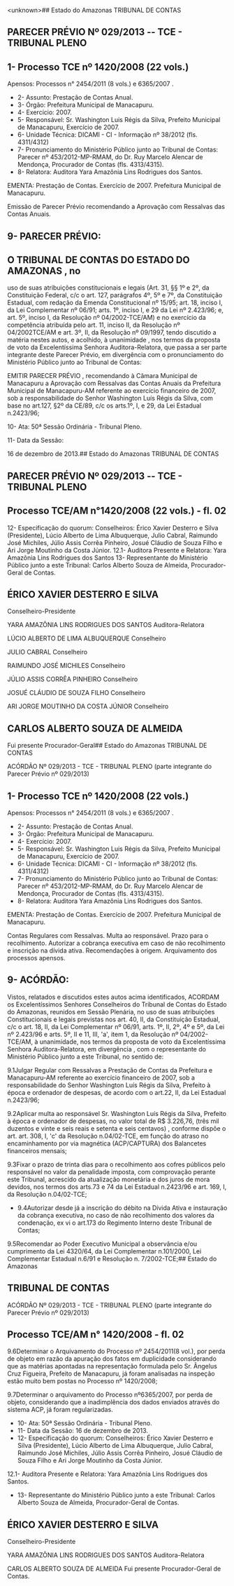 &lt;unknown&gt;## Estado do Amazonas TRIBUNAL DE CONTAS

## PARECER PRÉVIO Nº 029/2013 -- TCE - TRIBUNAL PLENO

## 1- Processo TCE nº 1420/2008 (22 vols.)

Apensos: Processos n° 2454/2011 (8 vols.) e 6365/2007 .

- 2- Assunto: Prestação de Contas Anual.
- 3- Órgão: Prefeitura Municipal de Manacapuru.
- 4- Exercício: 2007.
- 5- Responsável: Sr. Washington Luis Régis da Silva, Prefeito Municipal de Manacapuru, Exercício de 2007.
- 6- Unidade Técnica: DICAMI - CI - Informação nº 38/2012 (fls. 4311/4312)
- 7-  Pronunciamento  do Ministério Público  junto  ao Tribunal  de Contas: Parecer  nº 453/2012-MP-RMAM, do Dr. Ruy  Marcelo  Alencar de  Mendonça, Procurador de Contas (fls. 4313/4315).
- 8- Relatora: Auditora Yara Amazônia Lins Rodrigues dos Santos.

EMENTA: Prestação  de  Contas.  Exercício  de  2007. Prefeitura Municipal de Manacapuru.

Emissão de Parecer Prévio recomendando a Aprovação com Ressalvas das Contas Anuais.

## 9- PARECER PRÉVIO:

## O TRIBUNAL DE CONTAS DO ESTADO DO AMAZONAS ,  no

uso  de  suas  atribuições  constitucionais  e  legais  (Art.  31,  §§  1º  e  2º,  da  Constituição Federal, c/c o art. 127, parágrafos 4º, 5º e 7º, da Constituição Estadual, com redação da Emenda Constitucional nº 15/95; art. 18, inciso I, da Lei Complementar nº 06/91; arts. 1º, inciso I, e 29 da Lei nº 2.423/96; e, art. 5º, inciso I, da Resolução nº 04/2002-TCE/AM) e no exercício da competência atribuída pelo art. 11, inciso II, da Resolução nº 04/2002TCE/AM e art. 3º, II, da Resolução nº 09/1997, tendo discutido a matéria nestes autos, e acolhido, à  unanimidade ,  nos  termos  da  proposta  de  voto  da  Excelentíssima  Senhora Auditora-Relatora, que passa a ser parte integrante deste Parecer Prévio, em divergência com o pronunciamento do Ministério Público junto ao Tribunal de Contas:

EMITIR PARECER PRÉVIO , recomendando à Câmara Municipal de Manacapuru a Aprovação com Ressalvas das Contas Anuais da Prefeitura Municipal de Manacapuru-AM referente ao exercício financeiro de 2007, sob a responsabilidade do Senhor  Washington  Luís  Régis  da  Silva,  com  base  no  art.127,  §2º  da  CE/89,  c/c  os arts.1º, I, e 29, da Lei Estadual n.2423/96;

10- Ata: 50ª Sessão Ordinária - Tribunal Pleno.

11- Data da Sessão:

16 de dezembro de 2013.## Estado do Amazonas TRIBUNAL DE CONTAS

## PARECER PRÉVIO Nº 029/2013 -- TCE - TRIBUNAL PLENO

## Processo TCE/AM n°1420/2008 (22 vols.) - fl. 02

12- Especificação do quorum: Conselheiros: Érico Xavier Desterro e Silva (Presidente), Lúcio  Alberto  de  Lima  Albuquerque,  Julio  Cabral,  Raimundo  José  Michiles,  Júlio  Assis Corrêa Pinheiro, Josué Cláudio de Souza Filho e Ari Jorge Moutinho da Costa Júnior. 12.1- Auditora Presente e Relatora: Yara Amazônia Lins Rodrigues dos Santos 13- Representante do Ministério Público junto a este Tribunal: Carlos Alberto Souza de Almeida, Procurador-Geral de Contas.

## ÉRICO XAVIER DESTERRO E SILVA

Conselheiro-Presidente

YARA AMAZÔNIA LINS RODRIGUES DOS SANTOS Auditora-Relatora

LÚCIO ALBERTO DE LIMA ALBUQUERQUE Conselheiro

JULIO CABRAL Conselheiro

RAIMUNDO JOSÉ MICHILES Conselheiro

JÚLIO ASSIS CORRÊA PINHEIRO Conselheiro

JOSUÉ CLÁUDIO DE SOUZA FILHO Conselheiro

ARI JORGE MOUTINHO DA COSTA JÚNIOR Conselheiro

## CARLOS ALBERTO SOUZA DE ALMEIDA

Fui presente Procurador-Geral## Estado do Amazonas TRIBUNAL DE CONTAS

ACÓRDÃO Nº 029/2013 - TCE - TRIBUNAL PLENO (parte integrante do Parecer Prévio nº 029/2013)

## 1- Processo TCE nº 1420/2008 (22 vols.)

Apensos: Processos n° 2454/2011 (8 vols.) e 6365/2007 .

- 2- Assunto: Prestação de Contas Anual.
- 3- Órgão: Prefeitura Municipal de Manacapuru.
- 4- Exercício: 2007.
- 5- Responsável: Sr. Washington Luis Régis da Silva, Prefeito  Municipal de  Manacapuru, Exercício de 2007.
- 6- Unidade Técnica: DICAMI - CI - Informação nº 38/2012 (fls. 4311/4312)
- 7-  Pronunciamento  do  Ministério  Público  junto  ao  Tribunal  de  Contas: Parecer  nº 453/2012-MP-RMAM, do Dr. Ruy Marcelo Alencar de Mendonça, Procurador de Contas (fls. 4313/4315).
- 8- Relatora: Auditora Yara Amazônia Lins Rodrigues dos Santos.

EMENTA: Prestação de Contas. Exercício de 2007. Prefeitura Municipal de Manacapuru.

Contas Regulares com Ressalvas. Multa ao responsável. Prazo para o recolhimento. Autorizar a cobrança executiva em caso de não recolhimento e inscrição na dívida ativa. Recomendações à origem. Arquivamento dos processos apensos.

## 9- ACÓRDÃO:

Vistos, relatados e discutidos estes autos acima identificados, ACORDAM os Excelentíssimos Senhores  Conselheiros  do  Tribunal  de  Contas  do  Estado  do  Amazonas, reunidos em Sessão Plenária, no uso de suas atribuições Constitucionais e legais previstas nos art. 40, II, da Constituição Estadual, c/c o art. 18, II, da Lei Complementar nº 06/91, arts. 1º,  II,  2º,  4º  e  5º,  da  Lei  nº  2.423/96  e  arts.  5º,  II  e  11,  III,  'a',  item  1,  da  Resolução  nº 04/2002-TCE/AM, à  unanimidade, nos  termos  da  proposta  de  voto  da  Excelentíssima Senhora  Auditora-Relatora, em  divergência ,  com  o  representante  do  Ministério  Público junto a este Tribunal, no sentido de:

9.1Julgar  Regular  com  Ressalvas  a  Prestação  de Contas  da Prefeitura  e Manacapuru-AM  referente  ao  exercício  financeiro  de  2007,  sob  a  responsabilidade  do Senhor  Washington  Luís  Régis  da  Silva,  Prefeito  à  época  e  ordenador  de  despesas,  de acordo com o art.22, II, da Lei Estadual n.2423/96;

9.2Aplicar  multa  ao  responsável  Sr.  Washington  Luís  Régis  da  Silva, Prefeito  à  época  e  ordenador  de  despesas, no  valor  total  de  R$  3.226,76,  (três  mil duzentos e vinte e seis reais e setenta e seis centavos) , conforme dispõe o art. art. 308, I, 'c' da  Resolução  n.04/02-TCE,  em  função  do  atraso  no  encaminhamento  por  via magnética (ACP/CAPTURA) dos Balancetes financeiros mensais;

9.3Fixar o prazo de trinta dias para o recolhimento aos cofres públicos pelo responsável  no  valor  da  penalidade  imposta,  com  comprovação  perante  este  Tribunal, acrescido da atualização monetária e dos juros de mora devidos, nos termos dos arts.73 e 74 da Lei Estadual n.2423/96 e art. 169, I, da Resolução n.04/02-TCE;

- 9.4Autorizar desde já a inscrição do débito na Dívida Ativa e instauração da cobrança  executiva,  no  caso  de  não  recolhimento  dos  valores  da  condenação,  ex  vi  o art.173 do Regimento Interno deste Tribunal de Contas;

9.5Recomendar ao Poder Executivo Municipal a observância e/ou cumprimento da Lei 4320/64, da Lei Complementar n.101/2000, Lei Complementar Estadual n.6/91 e Resolução n. 7/2002-TCE;## Estado do Amazonas

## TRIBUNAL DE CONTAS

ACÓRDÃO Nº 029/2013 - TCE - TRIBUNAL PLENO (parte integrante do Parecer Prévio nº 029/2013)

## Processo TCE/AM n° 1420/2008 - fl. 02

9.6Determinar o Arquivamento do Processo nº 2454/2011(8 vol.), por perda de objeto em razão da apuração dos fatos em  duplicidade considerando que as matérias apontadas  na  representação  formulada  pelo  Sr.  Ângelus  Cruz  Figueira, Prefeito de Manacapuru,  já  foram  analisadas  na  inspeção  estão  muito  bem  postas  no  Processo  nº 1420/2008;

9.7Determinar  o  arquivamento  do  Processo  nº6365/2007,  por  perda  de objeto, considerando que a inadimplência dos dados enviados através do sistema ACP, já foram regularizadas.

- 10- Ata: 50ª Sessão Ordinária - Tribunal Pleno.
- 11- Data da Sessão: 16 de dezembro de 2013.
- 12- Especificação do quorum: Conselheiros: Érico  Xavier Desterro e Silva (Presidente), Lúcio  Alberto  de  Lima  Albuquerque,  Julio  Cabral,  Raimundo  José  Michiles,  Júlio  Assis Corrêa Pinheiro, Josué Cláudio de Souza Filho e Ari Jorge Moutinho da Costa Júnior.

12.1- Auditora Presente e Relatora: Yara Amazônia Lins Rodrigues dos Santos.

- 13- Representante do Ministério Público junto a este Tribunal: Carlos Alberto Souza de Almeida, Procurador-Geral de Contas.

## ÉRICO XAVIER DESTERRO E SILVA

Conselheiro-Presidente

YARA AMAZÔNIA LINS RODRIGUES DOS SANTOS Auditora-Relatora

CARLOS ALBERTO SOUZA DE ALMEIDA Fui presente Procurador-Geral de Contas.